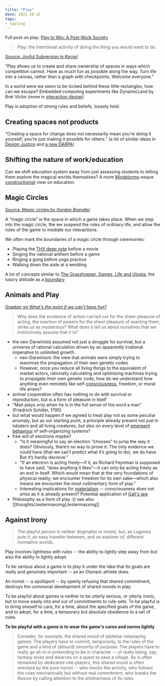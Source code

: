 ```yaml
---
title: "Play"
date: 2021-10-15
tags:
- sapling
---
```


Full post on play: [Play to Win: A Post-Work Society](posts/play.md)

> Play: the intentional activity of doing the thing you would want to do. 

[Source: Joyful Subversion in *Kernel*](https://kernel.community/en/learn/module-1/joyful-subversion)

"Play allows us to create and share ownership of spaces in ways which competition cannot. Have as much fun as possible along the way. Turn life into a canvas, rather than a graph with checkpoints. Welcome everyone."

In a world were we seem to be locked behind these little rectangles, how can we escape? Embedded computing experiments like DynamicLand by Bret Victor (more in [interaction design](thoughts/interaction%20design.md))

Play is adoption of strong rules and beliefs, loosely held.

## Creating spaces not products
"Creating a space for change does not necessarily mean you're doing it yourself; you're just making it possible for others." (a lot of similar ideas in [Design Justice](thoughts/Design%20Justice.md) and [a new DARPA](thoughts/research%20institutions.md))

## Shifting the nature of work/education
Can we shift education system away from just assessing students to letting them explore the magical worlds themselves? A more [Mindstorms](thoughts/Mindstorms.md)-esque [constructionist](thoughts/constructionist.md) view on education.

## Magic Circles
[Source: Magic circles by *Gordon Brandler*](https://subconscious.substack.com/p/magic-circles)

A “magic circle” is the space in which a game takes place. When we step into the magic circle, the we suspend the rules of ordinary life, and allow the rules of the game to mediate our interactions.

We often mark the boundaries of a magic circle through ceremonies:
-   Playing the [THX deep note](https://www.youtube.com/watch?v=uYMpMcmpfkI) before a movie
-   Singing the national anthem before a game
-   Ringing a gong before yoga practice
-   Walking down the aisle at a wedding

A lot of concepts similar to [The Grasshopper, Games, Life and Utopia](thoughts/The%20Grasshopper,%20Games,%20Life%20and%20Utopia.md), the lusory attitude as a [boundary](thoughts/boundary%20object.md)

## Animals and Play
[Graeber on *What's the point if we can't have fun?*](https://davidgraeber.org/articles/whats-the-point-if-we-cant-have-fun/)

> Why does the existence of action carried out for the sheer pleasure of acting, the exertion of powers for the sheer pleasure of exerting them, strike us as mysterious? What does it tell us about ourselves that we instinctively assume that it is?

- the neo-Darwinists assumed not just a struggle for survival, but a universe of rational calculation driven by an apparently irrational imperative to unlimited growth.
	- neo-Darwinism: the view that animals were simply trying to maximize the propagation of their own genetic codes
	- However, once you reduce all living things to the equivalent of market actors, rationally calculating and optimizing machines trying to propagate their own genetic code, how do we understand how anything even remotely like self-[consciousness](thoughts/consciousness.md), freedom, or moral life arises?
- animal cooperation often has nothing to do with survival or reproduction, but is a form of pleasure in itself
- "Man plays only when he is in the full sense of the word a man" (Friedrich Schiller, 1795)
- but what would happen if we agreed to treat play not as some peculiar anomaly, but as our starting point, a principle already present not just in lobsters and all living creatures, but also on every level of [emergent behaviour](thoughts/emergent%20behaviour.md) of self-organizing systems?
- free will of electrons maybe?
	- "Is it meaningful to say an electron “chooses” to jump the way it does? Obviously, there’s no way to prove it. The only evidence we _could_ have (that we can’t predict what it’s going to do), we do have. But it’s hardly decisive."
	-  "If an electron is acting freely—if it, as Richard Feynman is supposed to have said, “does anything it likes”—it can only be acting freely as an end in itself. Which would mean that at the very foundations of physical reality, we encounter freedom for its own sake—which also means we encounter the most rudimentary form of play."
	- Interesting implications for [materialism](thoughts/Materialism.md) -- consciousness does not *arise* as it is already present? Potential application of [Gall's law](thoughts/Gall's%20law.md)
- Philosophy as a form of play :)) see also [[thoughts/Jestermaxxing|Jestermaxxing]]

## Against Irony
> The playful person is neither dogmatist or ironist, but, as Lugones puts it, an easy traveller between, and an explorer of, different normative worlds.

Play involves lightness with rules -- the ability to lightly step away from but also the ability to lightly adopt.

To be serious about a game is to play it under the idea that its goals are really and genuinely important -- as an Olympic athlete does. 

An ironist -- a spoilsport -- by openly refusing that shared commitment, destroys the communal development of shared moods in play.

To be playful about games is neither to be utterly serious, or utterly ironic, but to move easily into and out of commitments to rule-sets. To be playful is to bring oneself to care, for a time, about the specified goals of the game, and to adopt, for a time, a temporary but absolute obedience to a set of rules.

**To be playful with a game is to wear the game's cares and norms lightly**

> Consider, for example, the shared mood of tabletop roleplaying games. The players have to commit, temporarily, to the rules of the game and a kind of (absurd) sincerity of purpose. The players have to really go all-in in pretending to be in character -- of really being, say, fantasy elves and dwarves on a quest to save a village. As is often remarked by dedicated role-players, this shared mood is often wrecked by the pure ironist -- who mocks the activity, who follows the rules mechanically but without real commitment, who breaks the illusion by calling attention to the arbitrariness of its rules